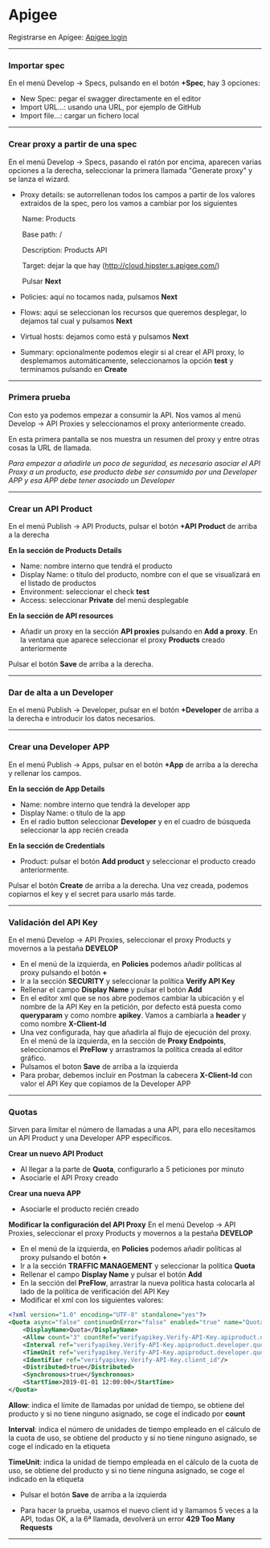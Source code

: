 # Apigee

Registrarse en Apigee: [Apigee login](https://login.apigee.com/login "Apigee login")

-----

### Importar spec

En el menú Develop -> Specs, pulsando en el botón **+Spec**, hay 3 opciones:

* New Spec: pegar el swagger directamente en el editor
* Import URL...: usando una URL, por ejemplo de GitHub
* Import file...: cargar un fichero local

-----

### Crear proxy a partir de una spec

En el menú Develop -> Specs, pasando el ratón por encima, aparecen varias opciones a la derecha, seleccionar la primera llamada "Generate proxy" y se lanza el wizard.

* Proxy details: se autorrellenan todos los campos a partir de los valores extraidos de la spec, pero los vamos a cambiar por los siguientes

&nbsp;&nbsp;&nbsp;&nbsp;&nbsp;&nbsp;&nbsp;Name: Products

&nbsp;&nbsp;&nbsp;&nbsp;&nbsp;&nbsp;&nbsp;Base path: /

&nbsp;&nbsp;&nbsp;&nbsp;&nbsp;&nbsp;&nbsp;Description: Products API

&nbsp;&nbsp;&nbsp;&nbsp;&nbsp;&nbsp;&nbsp;Target: dejar la que hay (http://cloud.hipster.s.apigee.com/)

&nbsp;&nbsp;&nbsp;&nbsp;&nbsp;&nbsp;&nbsp;Pulsar **Next**

* Policies: aquí no tocamos nada, pulsamos **Next**

* Flows: aqui se seleccionan los recursos que queremos desplegar, lo dejamos tal cual y pulsamos **Next**

* Virtual hosts: dejamos como está y pulsamos **Next**

* Summary: opcionalmente podemos elegir si al crear el API proxy, lo desplemamos automáticamente, seleccionamos la opción **test** y terminamos pulsando en **Create**

-----

### Primera prueba

Con esto ya podemos empezar a consumir la API. Nos vamos al menú Develop -> API Proxies y seleccionamos el proxy anteriormente creado.

En esta primera pantalla se nos muestra un resumen del proxy y entre otras cosas la URL de llamada.

*Para empezar a añadirle un poco de seguridad, es necesario asociar el API Proxy a un producto, ese producto debe ser consumido por una Developer APP y esa APP debe tener asociado un Developer*

-----

### Crear un API Product

En el menú Publish -> API Products, pulsar el botón **+API Product** de arriba a la derecha

**En la sección de Products Details**
* Name: nombre interno que tendrá el producto
* Display Name: o título del producto, nombre con el que se visualizará en el listado de productos
* Environment: seleccionar el check **test**
* Access: seleccionar **Private** del menú desplegable

**En la sección de API resources**

* Añadir un proxy en la sección **API proxies** pulsando en **Add a proxy**. En la ventana que aparece seleccionar el proxy **Products** creado anteriormente

Pulsar el botón **Save** de arriba a la derecha.

-----

### Dar de alta a un Developer

En el menú Publish -> Developer, pulsar en el botón **+Developer** de arriba a la derecha e introducir los datos necesarios.

-----

### Crear una Developer APP

En el menú Publish -> Apps, pulsar en el botón **+App** de arriba a la derecha y rellenar los campos.

**En la sección de App Details**
* Name: nombre interno que tendrá la developer app
* Display Name: o título de la app
* En el radio button seleccionar **Developer** y en el cuadro de búsqueda seleccionar la app recién creada

**En la sección de Credentials**
* Product: pulsar el botón **Add product** y seleccionar el producto creado anteriormente.

Pulsar el botón **Create** de arriba a la derecha. Una vez creada, podemos copiarnos el key y el secret para usarlo más tarde.

-----

### Validación del API Key

En el menú Develop -> API Proxies, seleccionar el proxy Products y movernos a la pestaña **DEVELOP**
* En el menú de la izquierda, en **Policies** podemos añadir políticas al proxy pulsando el botón **+**
* Ir a la sección **SECURITY** y seleccionar la política **Verify API Key**
* Rellenar el campo **Display Name** y pulsar el botón **Add**
* En el editor xml que se nos abre podemos cambiar la ubicación y el nombre de la API Key en la petición, por defecto está puesta como **queryparam** y como nombre **apikey**. Vamos a cambiarla a **header** y como nombre **X-Client-Id**
* Una vez configurada, hay que añadirla al flujo de ejecución del proxy. En el menú de la izquierda, en la sección de **Proxy Endpoints**, seleccionamos el **PreFlow** y arrastramos la política creada al editor gráfico.
* Pulsamos el boton **Save** de arriba a la izquierda
* Para probar, debemos incluir en Postman la cabecera **X-Client-Id** con valor el API Key que copiamos de la Developer APP

-----

### Quotas

Sirven para limitar el número de llamadas a una API, para ello necesitamos un API Product y una Developer APP específicos.

**Crear un nuevo API Product**
* Al llegar a la parte de **Quota**, configurarlo a 5 peticiones por minuto
* Asociarle el API Proxy creado

**Crear una nueva APP**
* Asociarle el producto recién creado

**Modificar la configuración del API Proxy**
En el menú Develop -> API Proxies, seleccionar el proxy Products y movernos a la pestaña **DEVELOP**
* En el menú de la izquierda, en **Policies** podemos añadir políticas al proxy pulsando el botón **+**
* Ir a la sección **TRAFFIC MANAGEMENT** y seleccionar la política **Quota**
* Rellenar el campo **Display Name** y pulsar el botón **Add**
* En la sección del **PreFlow**, arrastrar la nueva política hasta colocarla al lado de la política de verificación del API Key
* Modificar el xml con los siguientes valores:

```xml
<?xml version="1.0" encoding="UTF-8" standalone="yes"?>
<Quota async="false" continueOnError="false" enabled="true" name="Quota" type="calendar">
    <DisplayName>Quota</DisplayName>
    <Allow count="3" countRef="verifyapikey.Verify-API-Key.apiproduct.developer.quota.limit"/>
    <Interval ref="verifyapikey.Verify-API-Key.apiproduct.developer.quota.interval">1</Interval>
    <TimeUnit ref="verifyapikey.Verify-API-Key.apiproduct.developer.quota.timeunit">minute</TimeUnit>
    <Identifier ref="verifyapikey.Verify-API-Key.client_id"/>
    <Distributed>true</Distributed>
    <Synchronous>true</Synchronous>
    <StartTime>2019-01-01 12:00:00</StartTime>
</Quota>
```

**Allow**: indica el límite de llamadas por unidad de tiempo, se obtiene del producto y si no tiene ninguno asignado, se coge el indicado por **count**

**Interval**: indica el número de unidades de tiempo empleado en el cálculo de la cuota de uso, se obtiene del producto y si no tiene ninguno asignado, se coge el indicado en la etiqueta

**TimeUnit**: indica la unidad de tiempo empleada en el cálculo de la cuota de uso, se obtiene del producto y si no tiene ninguna asignado, se coge el indicado en la etiqueta

* Pulsar el botón **Save** de arriba a la izquierda

* Para hacer la prueba, usamos el nuevo client id y llamamos 5 veces a la API, todas OK, a la 6ª llamada, devolverá un error **429 Too Many Requests**

-----

